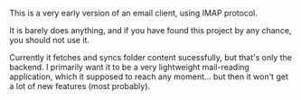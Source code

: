 This is a very early version of an email client, using IMAP protocol.

It is barely does anything, and if you have found this project by any chance, you should not use it.

Currently it fetches and syncs folder content sucessfully, but that's only the backend. I primarily want it to be a very lightweight mail-reading application, which it supposed to reach any moment... but then it won't get a lot of new features (most probably).
